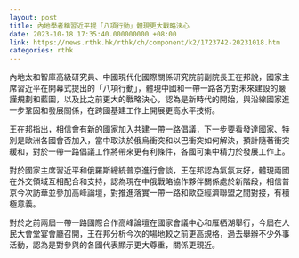 ```yaml
---
layout: post
title: 內地學者稱習近平提「八項行動」體現更大戰略決心
date: 2023-10-18 17:35:40.000000000 +08:00
link: https://news.rthk.hk/rthk/ch/component/k2/1723742-20231018.htm
categories: rthk
---
```


內地太和智庫高級研究員、中國現代化國際關係研究院前副院長王在邦說，國家主席習近平在開幕式提出的「八項行動」，體現中國和一帶一路各方對未來建設的嚴謹規劃和藍圖，以及比之前更大的戰略決心，認為是新時代的開始，與沿線國家進一步鞏固和發展關係，在跨國基建工作上開展更高水平技術。

王在邦指出，相信會有新的國家加入共建一帶一路倡議，下一步要看發達國家、特別是歐洲各國會否加入，當中取決於俄烏衝突和以巴衝突如何解決，預計隨著衝突緩和，對於一帶一路倡議工作將帶來更有利條件，各國可集中精力於發展工作上。

對於國家主席習近平和俄羅斯總統普京進行會談，王在邦認為氣氛友好，體現兩國在外交領域互相配合和支持，認為現在中俄戰略協作夥伴關係處於新階段，相信普京今次訪華並參加高峰論壇，對推進落實一帶一路和歐亞經濟聯盟之間對接，有積極意義。

對於之前兩屆一帶一路國際合作高峰論壇在國家會議中心和雁栖湖舉行，今屆在人民大會堂宴會廳召開，王在邦分析今次的場地較之前更高規格，過去舉辦不少外事活動，認為是對參與的各國代表顯示更大尊重，關係更親近。
